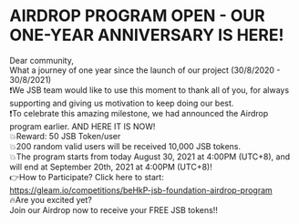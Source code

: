 # AIRDROP PROGRAM OPEN - OUR ONE-YEAR ANNIVERSARY IS HERE!

Dear community, \
What a journey of one year since the launch of our project (30/8/2020 - 30/8/2021) \
❗️We JSB team would like to use this moment to thank all of you, for always supporting and giving us motivation to keep doing our best. \
❗️To celebrate this amazing milestone, we had announced the Airdrop program earlier. AND HERE IT IS NOW! \
💥Reward: 50 JSB Token/user \
💥200 random valid users will be received 10,000 JSB tokens. \
💥The program starts from today August 30, 2021 at 4:00PM (UTC+8), and will end at September 20th, 2021 at 4:00PM (UTC+8)! \
👉How to Participate? Click here to start: [https://gleam.io/competitions/beHkP-jsb-foundation-airdrop-program ](https://gleam.io/competitions/beHkP-jsb-foundation-airdrop-program)\
🔥Are you excited yet? \
Join our Airdrop now to receive your FREE JSB tokens!!
